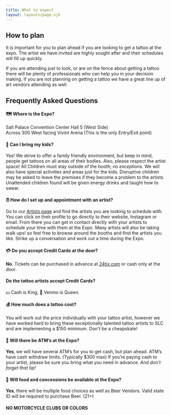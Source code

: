 ```yaml
---
title: What to expect
layout: layouts/page.njk
---
```

## How to plan

It is important for you to plan ahead if you are looking to get a tattoo at the expo. The artist we have invited are highly sought after and their schedules will fill up quickly.

If you are attending just to look, or are on the fence about getting a tattoo there will be plenty of professionals who can help you in your decision making. If you are not planning on getting a tattoo we have a great line up of art vendors attending as well.

## Frequently Asked Questions

#### 🗺️ Where is the Expo?

S﻿alt Palace Convention Center Hall  5 (West Side)\
A﻿cross 300 West facing Vivint Arena (This is the only Entry/Exit point)

#### 👶 Can I bring my kids?

Yes! We strive to offer a family friendly environment, but keep in mind, people get tattoos on all areas of their bodies. Also, please respect the artist space! All Children must stay outside of the booth; *no exceptions*. We will also have special activities and areas just for the kids. Disruptive children may be asked to leave the premises if they become a problem to the artists. Unattended children found will be given energy drinks and taught how to swear.

#### ⏰ How do I set up and appointment with an artist?

Go to our <a href="/artists/">Artists page</a> and find the artists you are looking to schedule with. You can click on their profile to go directly to their website, Instagram or email. From there you can get in contact directly with your artists to schedule your time with them at the Expo. Many artists will also be taking walk ups! so feel free to browse around the booths and find the artists you like. Strike up a conversation and work out a time during the Expo.

#### 💳 Do you accept Credit Cards at the door?

**No**. Tickets can be purchased in advance at <a href="http://24tix.com">24tix.com</a> or cash only at the door.

#### Do the tattoo artists accept Credit Cards?

💵 Cash is King, 📱 Venmo is Queen.

#### 💰 How much does a tattoo cost?

Y﻿ou will work out the price individually with your tattoo artist, however we have worked hard to bring these exceptionally talented tattoo artists to SLC and are implementing a $150 minimum. Don't be a cheapskate!

#### 🏧 Will there be ATM’s at the Expo?

**Yes**, we will have several ATM’s for you to get cash, but plan ahead. ATM’s have cash withdraw limits. (Typically $300 max) If you’re paying cash to your artist, please be sure you bring what you need in advance. *And don’t forget that tip!*

#### 🍕 Will food and concessions be available at the Expo?

**Yes**, there will be multiple food choices as well as Beer Vendors. Valid state ID will be required to purchase Beer. (21+)

#### NO MOTORCYCLE CLUBS OR COLORS